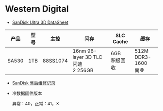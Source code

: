 # Western Digital

- [SanDisk Ultra 3D DataSheet](https://documents.westerndigital.com/content/dam/doc-library/en_us/assets/public/sandisk/product/internal-drives/ultra-3d-sata-iii-ssd/datasheet-ultra-3d-sata-iii-ssd.pdf)

| 产品  | 型号 | 主控     | 闪存                                 | SLC Cache       | 缓存                      |
| ----- | ---- | -------- | ------------------------------------ | --------------- | ------------------------- |
| SA530 | 1TB  | 88SS1074 | 16nm 96-layer 3D TLC 闪迪<br>2 256GB | 6GB<br>积极回收 | 512M<br>DDR3-1600<br>南亚 |

- [SanDisk 售后维修记录](https://www.chiphell.com/thread-2226017-1-1.html)
- 冷数据固件版本

  异常：40，正常：41，X

